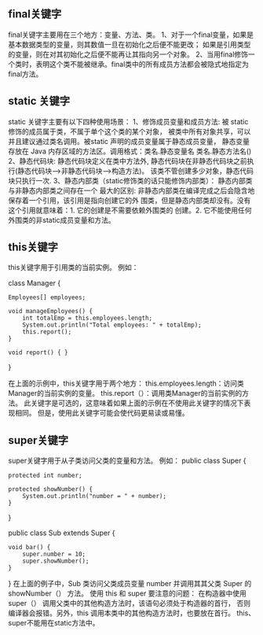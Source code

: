 
## final关键字
final关键字主要用在三个地方：变量、方法、类。
1、对于一个final变量，如果是基本数据类型的变量，则其数值一旦在初始化之后便不能更改；
如果是引用类型的变量，则在对其初始化之后便不能再让其指向另一个对象。
2、当用final修饰一个类时，表明这个类不能被继承。final类中的所有成员方法都会被隐式地指定为final方法。

## static 关键字
static 关键字主要有以下四种使用场景：
1、修饰成员变量和成员方法: 被 static 修饰的成员属于类，不属于单个这个类的某个对象，
被类中所有对象共享，可以并且建议通过类名调用。被static 声明的成员变量属于静态成员变量，
静态变量 存放在 Java 内存区域的方法区。调用格式：类名.静态变量名 类名.静态方法名()
2、静态代码块: 静态代码块定义在类中方法外, 静态代码块在非静态代码块之前执
行(静态代码块—>非静态代码块—>构造方法)。 该类不管创建多少对象，静态代码块只执行一次.
3、静态内部类（static修饰类的话只能修饰内部类）： 静态内部类与非静态内部类之间存在一个
最大的区别: 非静态内部类在编译完成之后会隐含地保存着一个引用，该引用是指向创建它的外
围类，但是静态内部类却没有。没有这个引用就意味着：1. 它的创建是不需要依赖外围类的
创建。2. 它不能使用任何外围类的非static成员变量和方法。

## this关键字
this关键字用于引用类的当前实例。 例如：

class Manager {

    Employees[] employees;
     
    void manageEmployees() {
        int totalEmp = this.employees.length;
        System.out.println("Total employees: " + totalEmp);
        this.report();
    }
     
    void report() { }
}

在上面的示例中，this关键字用于两个地方：
this.employees.length：访问类Manager的当前实例的变量。
this.report（）：调用类Manager的当前实例的方法。
此关键字是可选的，这意味着如果上面的示例在不使用此关键字的情况下表现相同。 但是，使用此关键字可能会使代码更易读或易懂。

## super关键字

super关键字用于从子类访问父类的变量和方法。 例如：
public class Super {

    protected int number;
     
    protected showNumber() {
        System.out.println("number = " + number);
    }
}
 
public class Sub extends Super {

    void bar() {
        super.number = 10;
        super.showNumber();
    }
    
}
在上面的例子中，Sub 类访问父类成员变量 number 并调用其其父类 Super 的 showNumber（） 方法。
使用 this 和 super 要注意的问题：
在构造器中使用 super（） 调用父类中的其他构造方法时，该语句必须处于构造器的首行，
否则编译器会报错。另外，this 调用本类中的其他构造方法时，也要放在首行。
this、super不能用在static方法中。
